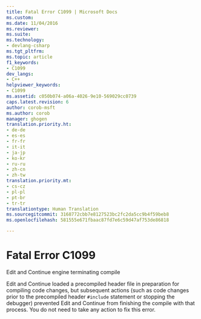 ```yaml
---
title: Fatal Error C1099 | Microsoft Docs
ms.custom: 
ms.date: 11/04/2016
ms.reviewer: 
ms.suite: 
ms.technology:
- devlang-csharp
ms.tgt_pltfrm: 
ms.topic: article
f1_keywords:
- C1099
dev_langs:
- C++
helpviewer_keywords:
- C1099
ms.assetid: c050b074-a06a-4026-9e10-569029cc0739
caps.latest.revision: 6
author: corob-msft
ms.author: corob
manager: ghogen
translation.priority.ht:
- de-de
- es-es
- fr-fr
- it-it
- ja-jp
- ko-kr
- ru-ru
- zh-cn
- zh-tw
translation.priority.mt:
- cs-cz
- pl-pl
- pt-br
- tr-tr
translationtype: Human Translation
ms.sourcegitcommit: 3168772cbb7e8127523bc2fc2da5cc9b4f59beb8
ms.openlocfilehash: 581555e671fbaac87fd7e6c59d47af753de86818

---
```

# Fatal Error C1099
Edit and Continue engine terminating compile  
  
 Edit and Continue loaded a precompiled header file in preparation for compiling code changes, but subsequent actions (such as code changes prior to the precompiled header `#include` statement or stopping the debugger) prevented Edit and Continue from finishing the compile with that process. You do not need to take any action to fix this error.


<!--HONumber=Jan17_HO1-->


